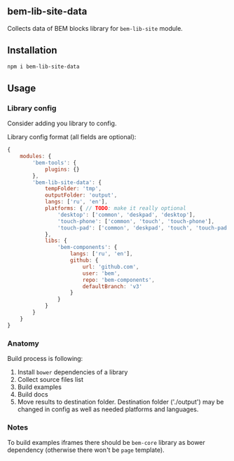 bem-lib-site-data
----------------------

Collects data of BEM blocks library for `bem-lib-site` module.

## Installation
```sh
npm i bem-lib-site-data
```

## Usage

### Library config
Consider adding you library to config.

Library config format (all fields are optional):

```js
{
    modules: {
        'bem-tools': {
            plugins: {}
        },
        'bem-lib-site-data': {
            tempFolder: 'tmp',
            outputFolder: 'output',
            langs: ['ru', 'en'],
            platforms: { // TODO: make it really optional
                'desktop': ['common', 'deskpad', 'desktop'],
                'touch-phone': ['common', 'touch', 'touch-phone'],
                'touch-pad': ['common', 'deskpad', 'touch', 'touch-pad']
            },
            libs: {
                'bem-components': {
                    langs: ['ru', 'en'],
                    github: {
                        url: 'github.com',
                        user: 'bem',
                        repo: 'bem-components',
                        defaultBranch: 'v3'
                    }
                }
            }
        }
    }
}
```

### Anatomy
Build process is following:
1. Install `bower` dependencies of a library
2. Collect source files list
3. Build examples
4. Build docs
5. Move results to destination folder. Destination folder ('./output') may be changed in config as well as needed platforms and languages.

### Notes
To build examples iframes there should be `bem-core` library as bower dependency (otherwise there won't be `page` template).
